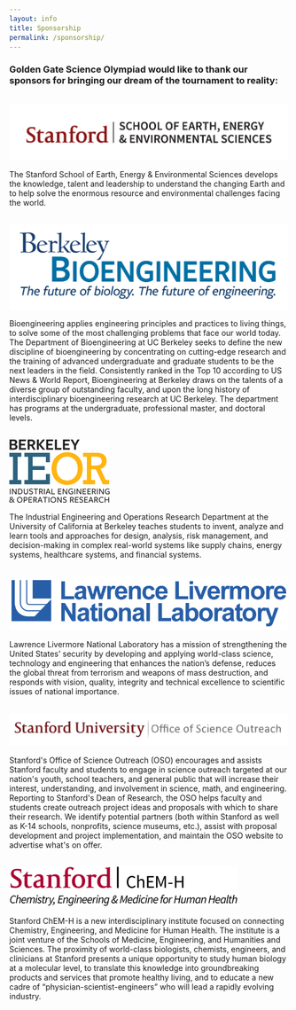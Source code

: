 ```yaml
---
layout: info
title: Sponsorship
permalink: /sponsorship/
---
```


### Golden Gate Science Olympiad would like to thank our sponsors for bringing our dream of the tournament to reality:

<br>
<img class="sponsor" src="/img/sponsor/stanford_earth.png">

The Stanford School of Earth, Energy & Environmental Sciences develops the knowledge, talent and leadership to understand the changing Earth and to help solve the enormous resource and environmental challenges facing the world.

<br>
<img class="sponsor" src="/img/sponsor/berkeley_bioengineering.png">

Bioengineering applies engineering principles and practices to living things, to solve some of the most challenging problems that face our world today. The Department of Bioengineering at UC Berkeley seeks to define the new discipline of bioengineering by concentrating on cutting-edge research and the training of advanced undergraduate and graduate students to be the next leaders in the field. Consistently ranked in the Top 10 according to US News & World Report, Bioengineering at Berkeley draws on the talents of a diverse group of outstanding faculty, and upon the long history of interdisciplinary bioengineering research at UC Berkeley. The department has programs at the undergraduate, professional master, and doctoral levels.

<br>
<img class="sponsor_small" src="/img/sponsor/berkeley_ieor.png">

The Industrial Engineering and Operations Research Department at the University of California at Berkeley teaches students to invent, analyze and learn tools and approaches for design, analysis, risk management, and decision-making in complex real-world systems like supply chains, energy systems, healthcare systems, and financial systems.

<br>
<img class="sponsor" src="/img/sponsor/llnl.gif">

Lawrence Livermore National Laboratory has a mission of strengthening the United States’ security by developing and applying world-class science, technology and engineering that enhances the nation’s defense, reduces the global threat from terrorism and weapons of mass destruction, and responds with vision, quality, integrity and technical excellence to scientific issues of national importance.

<br>
<img class="sponsor" src="/img/sponsor/stanford_oso.png">

Stanford's Office of Science Outreach (OSO) encourages and assists Stanford faculty and students to engage in science outreach targeted at our nation's youth, school teachers, and general public that will increase their interest, understanding, and involvement in science, math, and engineering. Reporting to Stanford's Dean of Research, the OSO helps faculty and students create outreach project ideas and proposals with which to share their research. We identify potential partners (both within Stanford as well as K-14 schools, nonprofits, science museums, etc.), assist with proposal development and project implementation, and maintain the OSO website to advertise what's on offer.
 
<br>
<img class="sponsor" src="/img/sponsor/stanford_chemh.png">

Stanford ChEM-H is a new interdisciplinary institute focused on connecting Chemistry, Engineering, and Medicine for Human Health. The institute is a joint venture of the Schools of Medicine, Engineering, and Humanities and Sciences. The proximity of world-class biologists, chemists, engineers, and clinicians at Stanford presents a unique opportunity to study human biology at a molecular level, to translate this knowledge into groundbreaking products and services that promote healthy living, and to educate a new cadre of “physician-scientist-engineers” who will lead a rapidly evolving industry.
 
<br>
<br>